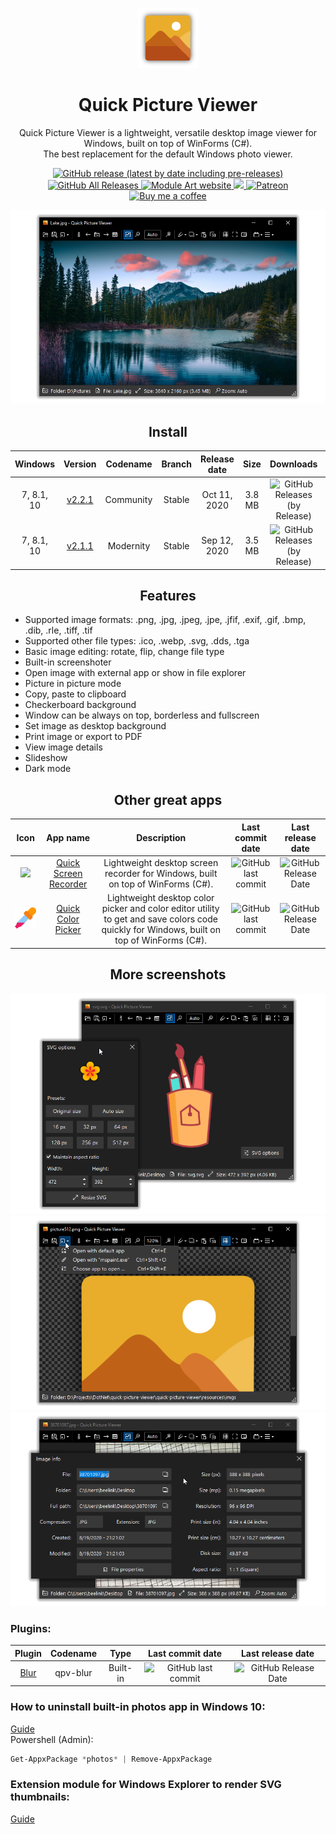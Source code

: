 <p align="center">
  <img src="/quick-picture-viewer/resources/imgs/picture96.png">
</p>
<h1 align="center">Quick Picture Viewer</h1>

<p align="center">
  Quick Picture Viewer is a lightweight, versatile desktop image viewer for Windows, built on top of WinForms (C#).<br>The best replacement for the default Windows photo viewer.
</p>

<p align="center">
  <a href="https://github.com/ModuleArt/quick-picture-viewer/releases">
    <img alt="GitHub release (latest by date including pre-releases)" src="https://img.shields.io/github/v/release/moduleart/quick-picture-viewer?include_prereleases">
    <img alt="GitHub All Releases" src="https://img.shields.io/github/downloads/ModuleArt/quick-picture-viewer/total">
  </a>
  <a href="https://moduleart.github.io">
    <img alt="Module Art website" src="https://img.shields.io/badge/www-moduleart-%2300BCD4">
  </a>
  <a alt="Trello roadmap" href="https://trello.com/b/mFgTs747/quick-picture-viewer">
    <img src="https://img.shields.io/badge/planner-trello-%230079BF">
  </a>
  <a alt="Patreon page" href="https://www.patreon.com/moduleart">
    <img alt="Patreon" src="https://img.shields.io/badge/donate-patreon-%23E85B46">
  </a>
  <a alt="Buy me a coffee" href="https://www.buymeacoffee.com/ModuleArt">
    <img alt="Buy me a coffee" src="https://img.shields.io/badge/buy%20me-a%20coffee-%23FF813F">
  </a>
</p>

<p align="center">	
  <img src="/docs/screenshots/main.png">	
</p>

<h2 align="center">Install</h2>

| Windows | Version | Codename | Branch | Release date | Size | Downloads | Link |
| :---: | :---: | :---: | :---: | :---: | :---: | :---: | :---: |
| 7, 8.1, 10 | <a href="https://github.com/ModuleArt/quick-picture-viewer/releases/tag/v2.2.1">v2.2.1</a> | Community | Stable | Oct 11, 2020 | 3.8 MB | ![GitHub Releases (by Release)](https://img.shields.io/github/downloads/moduleart/quick-picture-viewer/v2.2.1/total) | <a href="https://github.com/ModuleArt/quick-picture-viewer/releases/download/v2.2.1/QuickPictureViewer-Setup.exe">Download (.exe)</a> |
| 7, 8.1, 10 | <a href="https://github.com/ModuleArt/quick-picture-viewer/releases/tag/v2.1.1">v2.1.1</a> | Modernity | Stable | Sep 12, 2020 | 3.5 MB | ![GitHub Releases (by Release)](https://img.shields.io/github/downloads/moduleart/quick-picture-viewer/v2.1.1/total) | <a href="https://github.com/ModuleArt/quick-picture-viewer/releases/download/v2.1.1/QuickPictureViewer-Setup.exe">Download (.exe)</a> |

<h2 align="center">Features</h2>

* Supported image formats: .png, .jpg, .jpeg, .jpe, .jfif, .exif, .gif, .bmp, .dib, .rle, .tiff, .tif
* Supported other file types: .ico, .webp, .svg, .dds, .tga
* Basic image editing: rotate, flip, change file type
* Built-in screenshoter
* Open image with external app or show in file explorer
* Picture in picture mode
* Copy, paste to clipboard
* Checkerboard background
* Window can be always on top, borderless and fullscreen
* Set image as desktop background
* Print image or export to PDF
* View image details
* Slideshow
* Dark mode

<h2 align="center">Other great apps</h2>

| Icon | App name | Description | Last commit date | Last release date |
| :---: | :---: | :---: | :---: | :---: |
| <img src="https://github.com/ModuleArt/quick-screen-recorder/blob/master/quick-screen-recorder/resources/imgs/rec64.png?raw=true"/> | <a href="https://github.com/ModuleArt/quick-screen-recorder/">Quick Screen Recorder</a> | Lightweight desktop screen recorder for Windows, built on top of WinForms (C#). | ![GitHub last commit](https://img.shields.io/github/last-commit/ModuleArt/quick-screen-recorder) | ![GitHub Release Date](https://img.shields.io/github/release-date/ModuleArt/quick-screen-recorder) |
| <img src="https://github.com/ModuleArt/quick-color-picker/blob/master/quick-color-picker/resources/imgs/picker64.png?raw=true"/> | <a href="https://github.com/ModuleArt/quick-color-picker/">Quick Color Picker</a> | Lightweight desktop color picker and color editor utility to get and save colors code quickly for Windows, built on top of WinForms (C#). | ![GitHub last commit](https://img.shields.io/github/last-commit/moduleart/quick-color-picker) | ![GitHub Release Date](https://img.shields.io/github/release-date/ModuleArt/quick-color-picker) |

<h2 align="center">More screenshots</h2>
<p align="center">
  <img src="/docs/screenshots/svg.png">
  <img src="/docs/screenshots/checkerboard.png">
  <img src="/docs/screenshots/info.png">
</p>

### Plugins:

| Plugin | Codename | Type | Last commit date | Last release date |
| :---: | :---: | :---: | :---: | :---: |
| <a href="https://github.com/ModuleArt/qpv-blur">Blur</a> | qpv-blur | Built-in | ![GitHub last commit](https://img.shields.io/github/last-commit/ModuleArt/qpv-blur) | ![GitHub Release Date](https://img.shields.io/github/release-date/ModuleArt/qpv-blur) |

### How to uninstall built-in photos app in Windows 10:
<a href="https://www.howtogeek.com/224798/how-to-uninstall-windows-10s-built-in-apps-and-how-to-reinstall-them/">Guide</a><br>
Powershell (Admin):

```powershell
Get-AppxPackage *photos* | Remove-AppxPackage
```

### Extension module for Windows Explorer to render SVG thumbnails:
<a href="https://github.com/tibold/svg-explorer-extension/">Guide</a>

